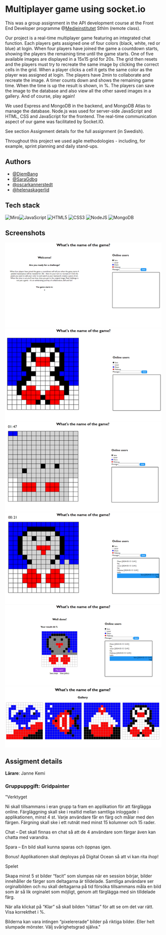 # Multiplayer game using socket.io

This was a group assignment in the API development course at the Front End Developer programme @[Medieinstitutet](https://medieinstitutet.se/utbildningar/front-end-developer/) Sthlm (remote class).

Our project is a real-time multiplayer game featuring an integrated chat function. Each players gets assigned one of four colors (black, white, red or blue) at login. When four players have joined the game a countdown starts, showing the players the remaining time until the game starts. One of five available images are displayed in a 15x15 grid for 20s. The grid then resets and the players must try to recreate the same image by clicking the correct cells in the grid. When a player clicks a cell it gets the same color as the player was assigned at login. The players have 2min to collaborate and recreate the image. A timer counts down and shows the remaining game time. When the time is up the result is shown, in %. The players can save the image to the database and also view all the other saved images in a gallery. And of course, play again!

We used Express and MongoDB in the backend, and MongoDB Atlas to manage the database. Node.js was used for server-side JavaScript and HTML, CSS and JavaScript for the frontend. The real-time communication aspect of our game was facilitated by Socket.IO.

See section Assignment details for the full assignment (in Swedish).

Throughout this project we used agile methodologies - including, for example, sprint planning and daily stand-ups.

## Authors

- [@DiemBang](https://www.github.com/DiemBang)
- [@SaraGdbg](https://www.github.com/SaraGdbg)
- [@oscarkannerstedt](https://www.github.com/oscarkannerstedt)
- [@helenaskagerlid](https://www.github.com/helenaskagerlid)

## Tech stack

![Miro](https://img.shields.io/badge/-Miro-FFFF00?logo=miro&logoColor=050038&style=for-the-badge)![JavaScript](https://img.shields.io/badge/javascript-%23323330.svg?style=for-the-badge&logo=javascript&logoColor=%23F7DF1E)
![HTML5](https://img.shields.io/badge/html5-%23E34F26.svg?style=for-the-badge&logo=html5&logoColor=white)
![CSS3](https://img.shields.io/badge/css3-%231572B6.svg?style=for-the-badge&logo=css3&logoColor=white)
![NodeJS](https://img.shields.io/badge/node.js-6DA55F?style=for-the-badge&logo=node.js&logoColor=white)
![MongoDB](https://img.shields.io/badge/MongoDB-%234ea94b.svg?style=for-the-badge&logo=mongodb&logoColor=white)

## Screenshots

![Start page](/assets/screen-shots/start-page.png)
![Game view - start image](/assets/screen-shots/game-start-image.png)
![Game view - paint image 1](/assets/screen-shots/game-painting.png)
![Game view - paint image 2](/assets/screen-shots/game-painting-2.png)
![Result page](/assets/screen-shots/result-page.png)
![Gallery view](/assets/screen-shots/gallery-view.png)

## Assigment details

**Lärare**: Janne Kemi

### Gruppuppgift: Gridpainter

"Verktyget

Ni skall tillsammans i eran grupp ta fram en applikation för att färglägga online.
Färgläggning skall ske i realtid mellan samtliga inloggade i applikationen, minst 4 st.
Varje användare får en färg och målar med den färgen.
Färgning skall ske i ett rutnät med minst 15 kolumner och 15 rader.

Chat – Det skall finnas en chat så att de 4 användare som färgar även kan chatta med varandra.

Spara – En bild skall kunna sparas och öppnas igen.

Bonus! Applikationen skall deployas på Digital Ocean så att vi kan rita ihop!

Spelet

Skapa minst 5 st bilder “facit” som slumpas när en session börjar, bilder innehåller de färger som deltagarna är tilldelade. Samtliga användare ser orginalbilden och nu skall deltagarna på tid försöka tillsammans måla en bild som är så lik orginalet som möjligt, genom att färglägga med sin tilldelade färg.

När alla klickat på “Klar” så skall bilden “rättas” för att se om det var rätt. Visa korrekthet i %.

Bilderna kan vara intingen “pixelererade” bilder på riktiga bilder. Eller helt slumpade mönster. Välj svårighetsgrad själva."
